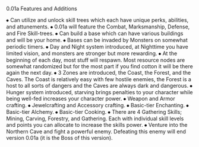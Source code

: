 0.01a Features and Additions

⦁	Can utilize and unlock skill trees which each have unique perks, abilities, and attunements.
⦁	0.01a will feature the Combat, Marksmanship, Defense, and Fire Skill-trees.
⦁	Can build a base which can have various buildings and will be your home. 
⦁	Bases can be invaded by Monsters on somewhat periodic timers.
⦁	Day and Night system introduced, at Nighttime you have limited vision, and monsters are stronger but more rewarding.
⦁	At the beginning of each day, most stuff will respawn. Most resource nodes are somewhat randomized but for the most part if you find cotton it will be there again the next day.
⦁	3 Zones are introduced, the Coast, the Forest, and the Caves. The Coast is relatively easy with few hostile enemies, the Forest is a host to all sorts of dangers and the Caves are always dark and dangerous.
⦁	Hunger system introduced, starving brings penalties to your character while being well-fed increases your character power.
⦁	Weapon and Armor crafting.
⦁	Jewelcrafting and Accessory crafting.
⦁	Basic-tier Enchanting.
⦁	Basic-tier Alchemy.
⦁	Basic-tier Cooking.
⦁	There are 4 Gathering Skills; Mining, Carving, Forestry, and Gathering. Each with individual skill levels and points you can allocate to increase the skills power.
⦁	Venture into the Northern Cave and fight a powerful enemy. Defeating this enemy will end version 0.01a (it is the Boss of this version).
